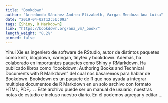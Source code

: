 ```yaml
---
title: "Bookdown"
author: "Arredondo Sánchez Andrea Elizabeth, Vargas Mendoza Ana Luisa"
date: "2019-04-02T12:56:09Z"
tags: [Shiny, R Markdown]
link: "https://bookdown.org/ana_vm/_book/"
length_weight: "8.2%"
pinned: false
---
```


Yihui Xie es ingeniero de software de RStudio, autor de distintos paquetes como knitr, blogdown, xaringan, tinytex y bookdown. Además, ha colaborado en importantes paquetes como Shiny y RMarkdown. Ha publicado libros como “bookdown: Authoring Books and Technical Documents with R Markdown” del cual nos basaremos para hablar de Bookdown. Bookdown es un paquete de R que nos ayuda a integrar multiples documentos de R Markdown en un solo archivo con formato HTML, PDF,… . Este archivo puede ser un manual de usuario, nuestras notas de estudio e incluso nuestro diario. En él podemos agregar y editar ...
